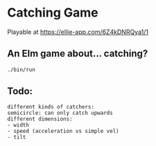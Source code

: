 # Catching Game

Playable at https://ellie-app.com/6Z4kDNRQya1/1

## An Elm game about... catching?

```sh
./bin/run
```

## Todo:

```
different kinds of catchers:
semicircle: can only catch upwards
different dimensions:
- width
- speed (acceleration vs simple vel)
- tilt
```
